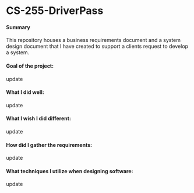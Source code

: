 # CS-255-DriverPass
#### Summary
This repository houses a business requirements document and a system design document that I have created to support a clients request to develop a system.

#### Goal of the project:
update

#### What I did well:
update

#### What I wish I did different:
update

#### How did I gather the requirements:
update

#### What techniques I utilize when designing software:
update
